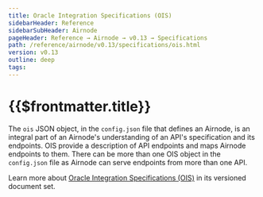 ```yaml
---
title: Oracle Integration Specifications (OIS)
sidebarHeader: Reference
sidebarSubHeader: Airnode
pageHeader: Reference → Airnode → v0.13 → Specifications
path: /reference/airnode/v0.13/specifications/ois.html
version: v0.13
outline: deep
tags:
---
```


<VersionWarning/>

<PageHeader/>

<SearchHighlight/>

<FlexStartTag/>

# {{$frontmatter.title}}

The `ois` JSON object, in the `config.json` file that defines an Airnode, is an
integral part of an Airnode's understanding of an API's specification and its
endpoints. OIS provide a description of API endpoints and maps Airnode endpoints
to them. There can be more than one OIS object in the `config.json` file as
Airnode can serve endpoints from more than one API.

Learn more about [Oracle Integration Specifications (OIS)](/reference/ois/2.2/)
in its versioned document set.

<FlexEndTag/>
